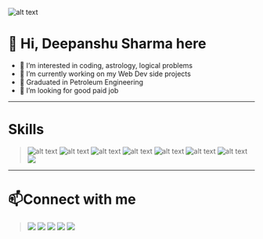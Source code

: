 
![alt text](https://flevix.com/wp-content/uploads/2021/05/Bubble-Background.svg)


# 👋 Hi, Deepanshu Sharma here
- 👀 I’m interested in coding, astrology, logical problems
- 🌱 I’m currently working on my Web Dev side projects
-  :school: Graduated in Petroleum Engineering
- 💞️ I’m looking for good paid job 

---
# Skills
> ![alt text](https://img.shields.io/badge/HTML5-E34F26?style=for-the-badge&logo=html5&logoColor=white "Logo Title Text 1")
> ![alt text](https://img.shields.io/badge/CSS3-1572B6?style=for-the-badge&logo=css3&logoColor=white "Logo Title Text 1")
> ![alt text](https://img.shields.io/badge/JavaScript-F7DF1E?style=for-the-badge&logo=javascript&logoColor=black "Logo Title Text 1")
> ![alt text](https://img.shields.io/badge/Java-ED8B00?style=for-the-badge&logo=java&logoColor=white "Text 1")
> ![alt text](https://img.shields.io/badge/Python-FFD43B?style=for-the-badge&logo=python&logoColor=darkgreen "Logo Title Text 1")
> ![alt text](https://img.shields.io/badge/React-20232A?style=for-the-badge&logo=react&logoColor=61DAFB "Logo Title Text 1")
> ![alt text](https://img.shields.io/badge/Bootstrap-563D7C?style=for-the-badge&logo=bootstrap&logoColor=white)
> ![](https://img.shields.io/badge/MongoDB-4EA94B?style=for-the-badge&logo=mongodb&logoColor=white)

---
# 📫Connect with me 

> <a href="mailto:deepanshu.sharma.18400700@gmail.com" target="_blank"><img src="https://img.shields.io/badge/Gmail-D14836?style=for-the-badge&logo=gmail&logoColor=white"  /></a>
> <a href="https://www.linkedin.com/in/deepanshu-sharma-b20b4519a/" target="_blank"><img src="https://img.shields.io/badge/LinkedIn-0077B5?style=for-the-badge&logo=linkedin&logoColor=white"  /></a>
> <a href="http://www.twitter.com/deepanshu6154" target="_blank"><img src="https://img.shields.io/badge/Twitter-1DA1F2?style=for-the-badge&logo=twitter&logoColor=white"  /></a>
> <a href="http://www.facebook.com/deepanshu.sharma.18400700" target="_blank"><img src="https://img.shields.io/badge/Facebook-1877F2?style=for-the-badge&logo=facebook&logoColor=white"  /></a>
> <a href="http://www.instagram.com/deepanshu6154" target="_blank"><img src="https://img.shields.io/badge/Instagram-E4405F?style=for-the-badge&logo=instagram&logoColor=white"  /></a>





